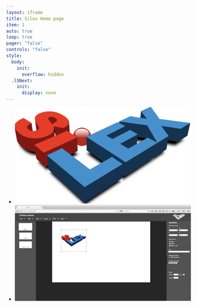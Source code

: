 ```yaml
---
layout: iframe
title: Silex Home page
item: 1
auto: true
loop: true
pager: "false"
controls: "false"
style:
  body:
    init:
      overflow: hidden
  .lSNext:
    init:
      display: none
---
```


* ![Silex Logo](www_silex_me/Silex_website_builder_logo-small.png)
* ![Silex UI](www_silex_me/silex-screenshot.png)

